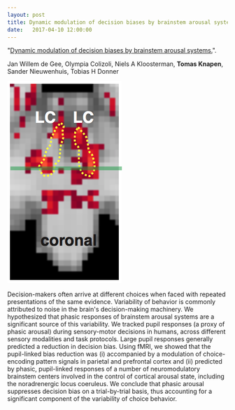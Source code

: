 ```yaml
---
layout: post
title: Dynamic modulation of decision biases by brainstem arousal systems
date:   2017-04-10 12:00:00
---
```


"<a href="https://elifesciences.org/content/6/e23232" target="_blank" alt="Dynamic modulation of decision biases by brainstem arousal systems." >Dynamic modulation of decision biases by brainstem arousal systems.</a>". 

Jan Willem de Gee, Olympia Colizoli, Niels A Kloosterman, **Tomas Knapen**, Sander Nieuwenhuis, Tobias H Donner

<img class="col one right" src="/img/posts/brainstem_stats.png">

Decision-makers often arrive at different choices when faced with repeated presentations of the same evidence. Variability of behavior is commonly attributed to noise in the brain's decision-making machinery. We hypothesized that phasic responses of brainstem arousal systems are a significant source of this variability. We tracked pupil responses (a proxy of phasic arousal) during sensory-motor decisions in humans, across different sensory modalities and task protocols. Large pupil responses generally predicted a reduction in decision bias. Using fMRI, we showed that the pupil-linked bias reduction was (i) accompanied by a modulation of choice-encoding pattern signals in parietal and prefrontal cortex and (ii) predicted by phasic, pupil-linked responses of a number of neuromodulatory brainstem centers involved in the control of cortical arousal state, including the noradrenergic locus coeruleus. We conclude that phasic arousal suppresses decision bias on a trial-by-trial basis, thus accounting for a significant component of the variability of choice behavior.
